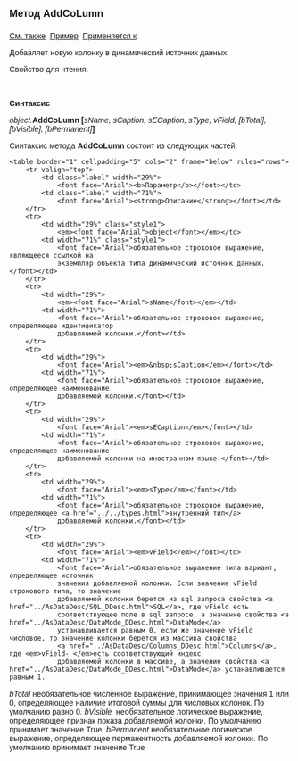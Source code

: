 ﻿<html>
<head>
<title>AsDataDesc\AddCoLumn</title>
    <style type="text/css">
        .style1
        {
            height: 40px;
        }
    </style>
</head>

<body>

<p><font size="4" face="Arial"><strong>Метод AddCoLumn<br>
<br>
</strong></font><font face="Arial"><a href="../AsDataDesc.html">См. 
также</a>&nbsp; <u>Пример</u>&nbsp; <a href="../AsDataDesc.html">Применяется 
к</a></font></p>

<p><font face="Arial">Добавляет новую колонку в динамический источник данных.</font></p>

<p><font face="Arial">Свойство для чтения. </font></p>

<p class="label">&nbsp;</p>

<p class="label"><font face="Arial"><b>Синтаксис</b></font></p>

<p><font face="Arial"><em>object.</em><strong>AddCoLumn [</strong><em>sName, sCaption, 
    sECaption, sType, vField, [bTotal], 
    [bVisible], [bPermanent]</em><strong>]</strong></font></p>

<p><font face="Arial">Синтаксис метода <strong>AddCoLumn</strong>
состоит из следующих частей:</font></p>

    <table border="1" cellpadding="5" cols="2" frame="below" rules="rows">
        <tr valign="top">
            <td class="label" width="29%">
                <font face="Arial"><b>Параметр</b></font></td>
            <td class="label" width="71%">
                <font face="Arial"><strong>Описание</strong></font></td>
        </tr>
        <tr>
            <td width="29%" class="style1">
                <em><font face="Arial">object</font></em></td>
            <td width="71%" class="style1">
                <font face="Arial">обязательное строковое выражение, являющееся ссылкой на 
                экземпляр объекта типа динамический источник данных.</font></td>
        </tr>
        <tr>
            <td width="29%">
                <em><font face="Arial">sName</font></em></td>
            <td width="71%">
                <font face="Arial">обязательное строковое выражение, определяющее идентификатор 
                добавляемой колонки.</font></td>
        </tr>
        <tr>
            <td width="29%">
                <font face="Arial"><em>&nbsp;sCaption</em></font></td>
            <td width="71%">
                <font face="Arial">обязательное строковое выражение, определяющее наименование 
                добавляемой колонки.</font></td>
        </tr>
        <tr>
            <td width="29%">
                <font face="Arial"><em>sECaption</em></font></td>
            <td width="71%">
                <font face="Arial">обязательное строковое выражение, определяющее наименование 
                добавляемой колонки на иностранном языке.</font></td>
        </tr>
        <tr>
            <td width="29%">
                <font face="Arial"><em>sType</em></font></td>
            <td width="71%">
                <font face="Arial">обязательное строковое выражение, определяющее <a href="../../types.html">внутренний тип</a> 
                добавляемой колонки.</font></td>
        </tr>
        <tr>
            <td width="29%">
                <font face="Arial"><em>vField</em></font></td>
            <td width="71%">
                <font face="Arial">обязательное выражение типа вариант, определяющее источник  
                значения добавляемой колонки. Если значение vField строкового типа, то значение 
                добавляемой колонки берется из sql запроса свойства <a href="../AsDataDesc/SQL_DDesc.html">SQL</a>, где vField есть 
                соответствующее поле в sql запросе, а значение свойства <a href="../AsDataDesc/DataMode_DDesc.html">DataMode</a>
                устанавливается равным 0, если же значение vField числовое, то значение колонки берется из массива свойства
                <a href="../AsDataDesc/Columns_DDesc.html">Columns</a>, где <em>vField- </em>есть соответствующий индекс
                добавляемой колонки в массиве, а значение свойства <a href="../AsDataDesc/DataMode_DDesc.html">DataMode</a> устанавливается равным 1.
</tr></td>
        <tr>
            <td width="29%">
                <font face="Arial"><em>bTotal</em></font></td>
            <td width="71%">
                <font face="Arial">необязательное численное выражение, принимающее значения 1 или 0, определяющее 
                наличие итоговой суммы для числовых колонок. По умолчанию равно 0. </td>
        </tr>
        <tr>
            <td width="29%">
                <font face="Arial"><em>bVisible</em></font></td>
            <td width="71%">
                <font face="Arial">&nbsp;необязательное логическое выражение, определяющее признак показа добавляемой колонки. По умолчанию 
                принимает значение True.</font></td>
        </tr>
        <tr>
            <td width="29%">
                <font face="Arial"><em>bPermanent</em></font></td>
            <td width="71%">
                <font face="Arial">необязательное логическое выражение, определяющее перманентность добавляемой колонки. По умолчанию принимает значение True</td>
        </tr>
    </table>
    <p>
        &nbsp;</p>
</body>
</html>
